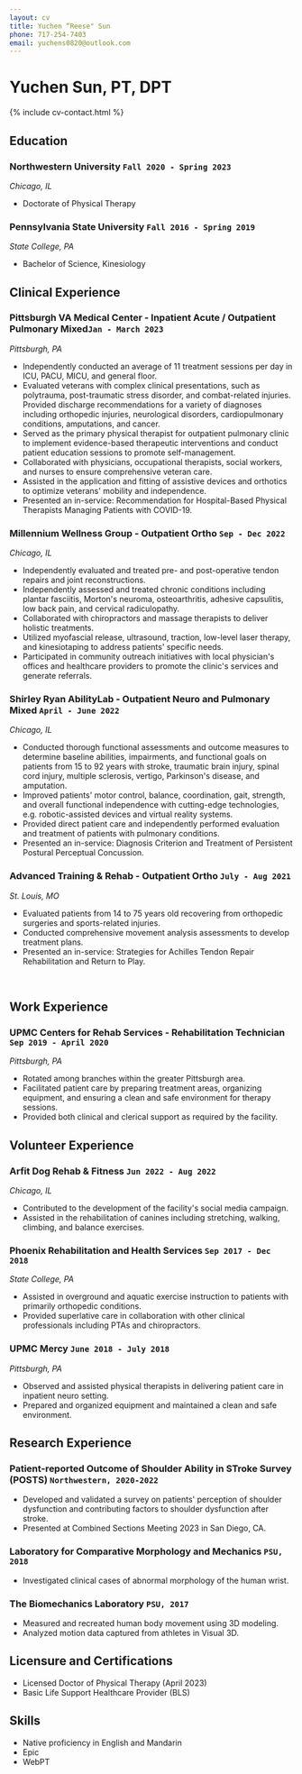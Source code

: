 ```yaml
---
layout: cv
title: Yuchen “Reese" Sun
phone: 717-254-7403
email: yuchens0820@outlook.com
---
```


# Yuchen Sun, PT, DPT

<!--
include contact information from the front matter
Supported arguments:
    - homepage: url, text
    - phone
    - email
-->

{% include cv-contact.html %}


## Education

### **Northwestern University** `Fall 2020 - Spring 2023`

*Chicago, IL*

- Doctorate of Physical Therapy

### **Pennsylvania State University** `Fall 2016 - Spring 2019`

*State College, PA*

- Bachelor of Science, Kinesiology

## Clinical Experience

### Pittsburgh VA Medical Center - Inpatient Acute / Outpatient Pulmonary Mixed`Jan - March 2023`
*Pittsburgh, PA* 

- Independently conducted an average of 11 treatment sessions per day in ICU, PACU, MICU, and general floor.
- Evaluated veterans with complex clinical presentations, such as polytrauma, post-traumatic stress disorder, and combat-related injuries. Provided discharge recommendations for a variety of diagnoses including orthopedic injuries, neurological disorders, cardiopulmonary conditions, amputations, and cancer.
- Served as the primary physical therapist for outpatient pulmonary clinic to implement evidence-based therapeutic interventions and conduct patient education sessions to promote self-management.
- Collaborated with physicians, occupational therapists, social workers, and nurses to ensure comprehensive veteran care.
- Assisted in the application and fitting of assistive devices and orthotics to optimize veterans' mobility and independence.
- Presented an in-service: Recommendation for Hospital-Based Physical Therapists Managing Patients with COVID-19. 

### Millennium Wellness Group - Outpatient Ortho `Sep - Dec 2022`
*Chicago, IL* 

- Independently evaluated and treated pre- and post-operative tendon repairs and joint reconstructions. 
- Independently assessed and treated chronic conditions including plantar fasciitis, Morton's neuroma, osteoarthritis, adhesive capsulitis, low back pain, and cervical radiculopathy.
- Collaborated with chiropractors and massage therapists to deliver holistic treatments.
- Utilized myofascial release, ultrasound, traction, low-level laser therapy, and kinesiotaping to address patients' specific needs.
- Participated in community outreach initiatives with local physician's offices and healthcare providers to promote the clinic's services and generate referrals.

### Shirley Ryan AbilityLab - Outpatient Neuro and Pulmonary Mixed `April - June 2022`
*Chicago, IL* 

- Conducted thorough functional assessments and outcome measures to determine baseline abilities, impairments, and functional goals on patients from 15 to 92 years with stroke, traumatic brain injury, spinal cord injury, multiple sclerosis, vertigo, Parkinson's disease, and amputation.
- Improved patients' motor control, balance, coordination, gait, strength, and overall functional independence with cutting-edge technologies, e.g. robotic-assisted devices and virtual reality systems. 
- Provided direct patient care and independently performed evaluation and treatment of patients with pulmonary conditions. 
- Presented an in-service: Diagnosis Criterion and Treatment of Persistent Postural Perceptual Concussion.

### Advanced Training & Rehab - Outpatient Ortho `July - Aug 2021`
*St. Louis, MO*

- Evaluated patients from 14 to 75 years old recovering from orthopedic surgeries and sports-related injuries.
- Conducted comprehensive movement analysis assessments to develop treatment plans. 
- Presented an in-service: Strategies for Achilles Tendon Repair Rehabilitation and Return to Play. 

<br/>

## Work Experience

### UPMC Centers for Rehab Services - Rehabilitation Technician `Sep 2019 - April 2020`
*Pittsburgh, PA* 

- Rotated among branches within the greater Pittsburgh area.
- Facilitated patient care by preparing treatment areas, organizing equipment, and ensuring a clean and safe environment for therapy sessions.
- Provided both clinical and clerical support as required by the facility.

## Volunteer Experience

### Arfit Dog Rehab & Fitness `Jun 2022 - Aug 2022`
*Chicago, IL*

- Contributed to the development of the facility's social media campaign. 
- Assisted in the rehabilitation of canines including stretching, walking, climbing, and balance exercises. 

### Phoenix Rehabilitation and Health Services `Sep 2017 - Dec 2018`
*State College, PA*

- Assisted in overground and aquatic exercise instruction to patients with primarily orthopedic conditions. 
- Provided superlative care in collaboration with other clinical professionals including PTAs and chiropractors. 

### UPMC Mercy `June 2018 - July 2018`
*Pittsburgh, PA* 

- Observed and assisted physical therapists in delivering patient care in inpatient neuro setting. 
- Prepared and organized equipment and maintained a clean and safe environment.

## Research Experience

### **Patient-reported Outcome of Shoulder Ability in STroke Survey (POSTS)** `Northwestern, 2020-2022`
- Developed and validated a survey on patients' perception of shoulder dysfunction and contributing factors to shoulder dysfunction after stroke. 
- Presented at Combined Sections Meeting 2023 in San Diego, CA.

### **Laboratory for Comparative Morphology and Mechanics** `PSU, 2018` 
- Investigated clinical cases of abnormal morphology of the human wrist. 

### **The Biomechanics Laboratory** `PSU, 2017`
- Measured and recreated human body movement using 3D modeling.
- Analyzed motion data captured from athletes in Visual 3D. 

## Licensure and Certifications

- Licensed Doctor of Physical Therapy (April 2023)
- Basic Life Support Healthcare Provider (BLS)

## Skills

- Native proficiency in English and Mandarin
- Epic
- WebPT
